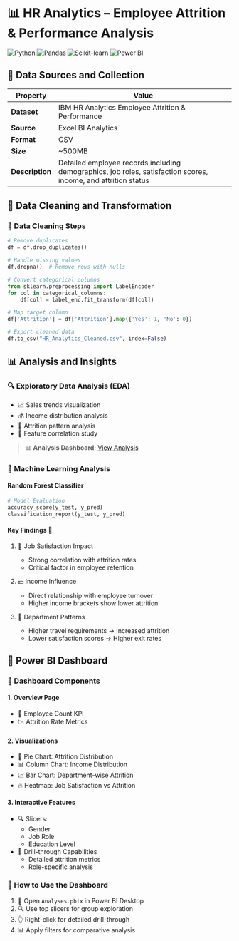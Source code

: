 # 📊 HR Analytics – Employee Attrition & Performance Analysis

![Python](https://img.shields.io/badge/Python-3.8+-blue.svg)
![Pandas](https://img.shields.io/badge/Pandas-1.3+-green.svg)
![Scikit-learn](https://img.shields.io/badge/Scikit--learn-1.0+-orange.svg)
![Power BI](https://img.shields.io/badge/Power%20BI-Desktop-purple.svg)

## 📁 Data Sources and Collection

| Property        | Value                                                                                                          |
| --------------- | -------------------------------------------------------------------------------------------------------------- |
| **Dataset**     | IBM HR Analytics Employee Attrition & Performance                                                              |
| **Source**      | Excel BI Analytics                                                                                             |
| **Format**      | CSV                                                                                                            |
| **Size**        | ~500MB                                                                                                         |
| **Description** | Detailed employee records including demographics, job roles, satisfaction scores, income, and attrition status |

## 🔧 Data Cleaning and Transformation

### 🧹 Data Cleaning Steps

```python
# Remove duplicates
df = df.drop_duplicates()

# Handle missing values
df.dropna()  # Remove rows with nulls

# Convert categorical columns
from sklearn.preprocessing import LabelEncoder
for col in categorical_columns:
    df[col] = label_enc.fit_transform(df[col])

# Map target column
df['Attrition'] = df['Attrition'].map({'Yes': 1, 'No': 0})

# Export cleaned data
df.to_csv("HR_Analytics_Cleaned.csv", index=False)
```

## 📊 Analysis and Insights

### 🔍 Exploratory Data Analysis (EDA)

- 📈 Sales trends visualization
- 💰 Income distribution analysis
- 👥 Attrition pattern analysis
- 🔗 Feature correlation study

> 📊 **Analysis Dashboard**: [View Analysis](https://limewire.com/d/LWv94#8XEhgyQAsF)

### 🤖 Machine Learning Analysis

#### Random Forest Classifier

```python
# Model Evaluation
accuracy_score(y_test, y_pred)
classification_report(y_test, y_pred)
```

#### Key Findings 🔑

1. 🎯 Job Satisfaction Impact

   - Strong correlation with attrition rates
   - Critical factor in employee retention

2. 💵 Income Influence

   - Direct relationship with employee turnover
   - Higher income brackets show lower attrition

3. 🏢 Department Patterns
   - Higher travel requirements → Increased attrition
   - Lower satisfaction scores → Higher exit rates

## 📱 Power BI Dashboard

### 📂 Dashboard Components

#### 1. Overview Page

- 👥 Employee Count KPI
- 📉 Attrition Rate Metrics

#### 2. Visualizations

- 🥧 Pie Chart: Attrition Distribution
- 📊 Column Chart: Income Distribution
- 📈 Bar Chart: Department-wise Attrition
- 🔥 Heatmap: Job Satisfaction vs Attrition

#### 3. Interactive Features

- 🔍 Slicers:
  - Gender
  - Job Role
  - Education Level
- 🔎 Drill-through Capabilities
  - Detailed attrition metrics
  - Role-specific analysis

### 🚀 How to Use the Dashboard

1. 📂 Open `Analyses.pbix` in Power BI Desktop
2. 🔍 Use top slicers for group exploration
3. 👆 Right-click for detailed drill-through
4. 📊 Apply filters for comparative analysis
